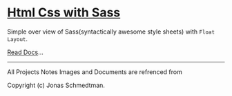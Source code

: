 # [Html Css with Sass](/README.md)

Simple over view of Sass(syntactically awesome style sheets) with ```Float Layout```.

 [Read Docs](/README.md)...


---

All Projects Notes Images and  Documents are refrenced from

Copyright (c) Jonas Schmedtman.



